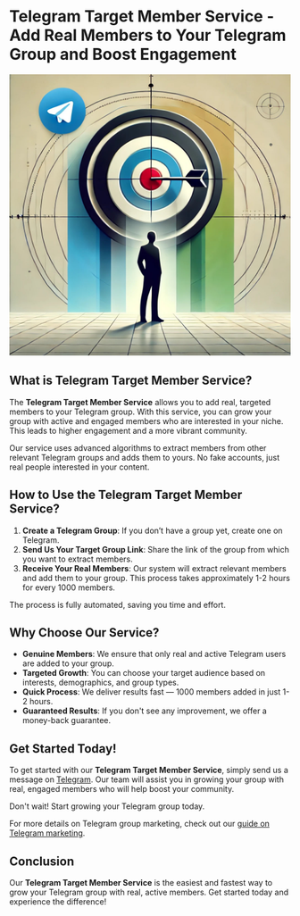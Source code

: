 # Telegram Target Member Service - Add Real Members to Your Telegram Group and Boost Engagement

![Telegram Target Member Service](tearget.jpg)

## What is Telegram Target Member Service?

The **Telegram Target Member Service** allows you to add real, targeted members to your Telegram group. With this service, you can grow your group with active and engaged members who are interested in your niche. This leads to higher engagement and a more vibrant community.

Our service uses advanced algorithms to extract members from other relevant Telegram groups and adds them to yours. No fake accounts, just real people interested in your content.

## How to Use the Telegram Target Member Service?

1. **Create a Telegram Group**: If you don’t have a group yet, create one on Telegram.
2. **Send Us Your Target Group Link**: Share the link of the group from which you want to extract members.
3. **Receive Your Real Members**: Our system will extract relevant members and add them to your group. This process takes approximately 1-2 hours for every 1000 members.

The process is fully automated, saving you time and effort.

## Why Choose Our Service?

- **Genuine Members**: We ensure that only real and active Telegram users are added to your group.
- **Targeted Growth**: You can choose your target audience based on interests, demographics, and group types.
- **Quick Process**: We deliver results fast — 1000 members added in just 1-2 hours.
- **Guaranteed Results**: If you don't see any improvement, we offer a money-back guarantee.

## Get Started Today!

To get started with our **Telegram Target Member Service**, simply send us a message on [Telegram](https://t.me/Milad_service_s). Our team will assist you in growing your group with real, engaged members who will help boost your community.

Don't wait! Start growing your Telegram group today.

For more details on Telegram group marketing, check out our [guide on Telegram marketing](https://hubimedia.com/).

## Conclusion

Our **Telegram Target Member Service** is the easiest and fastest way to grow your Telegram group with real, active members. Get started today and experience the difference!
